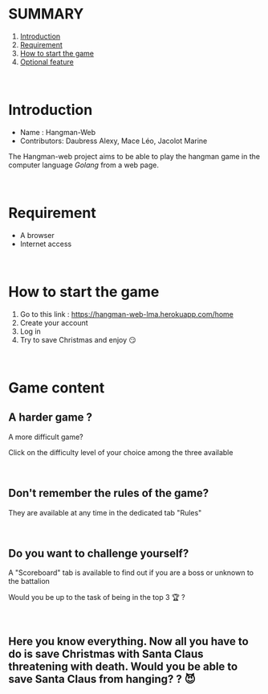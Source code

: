 # SUMMARY
1. [Introduction](#hangman-web)
2. [Requirement](#requirement)
3. [How to start the game](#how-to-start-the-game)
4. [Optional feature](#optional-feature)

<br>

# Introduction
* Name : Hangman-Web
* Contributors: Daubress Alexy, Mace Léo, Jacolot Marine

The Hangman-web project aims to be able to play the hangman game in the computer language *Golang* from a web page.

<br>

# Requirement  
* A browser
* Internet access

<br>

# How to start the game 
1. Go to this link : https://hangman-web-lma.herokuapp.com/home
2. Create your account
3. Log in
4. Try to save Christmas and enjoy 😏

<br>

# Game content

## A harder game ?
A more difficult game?

Click on the difficulty level of your choice among the three available

<br>

## Don't remember the rules of the game? 
They are available at any time in the dedicated tab "Rules"

<br>

## Do you want to challenge yourself?
A "Scoreboard" tab is available to find out if you are a boss or unknown to the battalion 

Would you be up to the task of being in the top 3 🏆 ? 

<br>

## Here you know everything. Now all you have to do is save Christmas with Santa Claus threatening with death. Would you be able to save Santa Claus from hanging? ? 😈